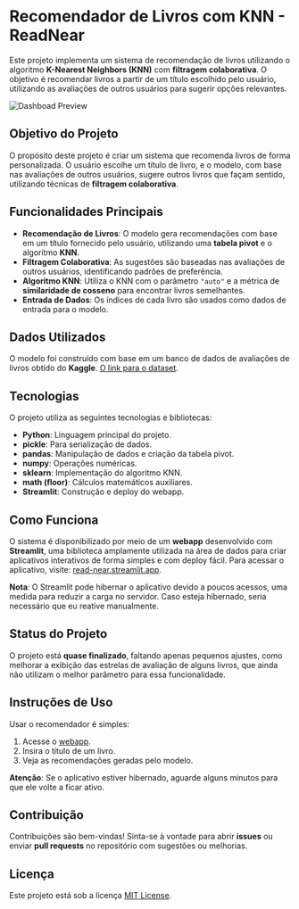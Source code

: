 # Recomendador de Livros com KNN - ReadNear

Este projeto implementa um sistema de recomendação de livros utilizando o algoritmo **K-Nearest Neighbors (KNN)** com **filtragem colaborativa**. O objetivo é recomendar livros a partir de um título escolhido pelo usuário, utilizando as avaliações de outros usuários para sugerir opções relevantes.

![Dashboad Preview](https://github.com/gxbriellops/books-recomendation/blob/main/Desktop-2025.02.27-14.57.01.01.gif)

## Objetivo do Projeto

O propósito deste projeto é criar um sistema que recomenda livros de forma personalizada. O usuário escolhe um título de livro, e o modelo, com base nas avaliações de outros usuários, sugere outros livros que façam sentido, utilizando técnicas de **filtragem colaborativa**.

## Funcionalidades Principais

- **Recomendação de Livros**: O modelo gera recomendações com base em um título fornecido pelo usuário, utilizando uma **tabela pivot** e o algoritmo **KNN**.
- **Filtragem Colaborativa**: As sugestões são baseadas nas avaliações de outros usuários, identificando padrões de preferência.
- **Algoritmo KNN**: Utiliza o KNN com o parâmetro `"auto"` e a métrica de **similaridade de cosseno** para encontrar livros semelhantes.
- **Entrada de Dados**: Os índices de cada livro são usados como dados de entrada para o modelo.

## Dados Utilizados

O modelo foi construído com base em um banco de dados de avaliações de livros obtido do **Kaggle**. [O link para o dataset](https://www.kaggle.com/datasets/saurabhbagchi/books-dataset/data).

## Tecnologias

O projeto utiliza as seguintes tecnologias e bibliotecas:

- **Python**: Linguagem principal do projeto.
- **pickle**: Para serialização de dados.
- **pandas**: Manipulação de dados e criação da tabela pivot.
- **numpy**: Operações numéricas.
- **sklearn**: Implementação do algoritmo KNN.
- **math (floor)**: Cálculos matemáticos auxiliares.
- **Streamlit**: Construção e deploy do webapp.

## Como Funciona

O sistema é disponibilizado por meio de um **webapp** desenvolvido com **Streamlit**, uma biblioteca amplamente utilizada na área de dados para criar aplicativos interativos de forma simples e com deploy fácil. Para acessar o aplicativo, visite: [read-near.streamlit.app](https://read-near.streamlit.app).

**Nota**: O Streamlit pode hibernar o aplicativo devido a poucos acessos, uma medida para reduzir a carga no servidor. Caso esteja hibernado, seria necessário que eu reative manualmente.

## Status do Projeto

O projeto está **quase finalizado**, faltando apenas pequenos ajustes, como melhorar a exibição das estrelas de avaliação de alguns livros, que ainda não utilizam o melhor parâmetro para essa funcionalidade.

## Instruções de Uso

Usar o recomendador é simples:
1. Acesse o [webapp](https://read-near.streamlit.app).
2. Insira o título de um livro.
3. Veja as recomendações geradas pelo modelo.

**Atenção**: Se o aplicativo estiver hibernado, aguarde alguns minutos para que ele volte a ficar ativo.

## Contribuição

Contribuições são bem-vindas! Sinta-se à vontade para abrir **issues** ou enviar **pull requests** no repositório com sugestões ou melhorias.

## Licença

Este projeto está sob a licença [MIT License](https://opensource.org/licenses/MIT).
